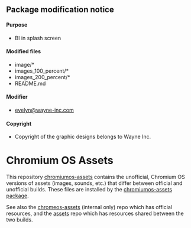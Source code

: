 ## Package modification notice
#### Purpose
- BI in splash screen

#### Modified files
- image/*
- images_100_percent/*
- images_200_percent/*
- README.md

#### Modifier
- evelyn@wayne-inc.com

#### Copyright
- Copyright of the graphic designs belongs to Wayne Inc.

# Chromium OS Assets

This repository [chromiumos-assets] contains the unofficial, Chromium OS
versions of assets (images, sounds, etc.) that differ between official and
unofficial builds. These files are installed by the [chromiumos-assets package].

See also the [chromeos-assets] (internal only) repo which has official
resources, and the [assets] repo which has resources shared between the two
builds.

[assets]: https://chromium.googlesource.com/chromiumos/platform/assets
[common-assets package]: https://chromium.googlesource.com/chromiumos/overlays/chromiumos-overlay/+/HEAD/chromeos-base/common-assets/
[chromiumos-assets]: https://chromium.googlesource.com/chromiumos/platform/chromiumos-assets
[chromiumos-assets package]: https://chromium.googlesource.com/chromiumos/overlays/chromiumos-overlay/+/HEAD/chromeos-base/chromiumos-assets/
[chromeos-assets]: https://chrome-internal.googlesource.com/chromeos/chromeos-assets
[chromeos-assets package]: https://chrome-internal.googlesource.com/chromeos/overlays/chromeos-overlay/+/HEAD/chromeos-base/chromeos-assets/
